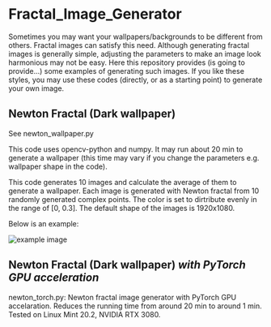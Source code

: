 # Fractal_Image_Generator

Sometimes you may want your wallpapers/backgrounds to be different from others. Fractal images can satisfy this need. Although generating fractal images is generally simple, adjusting the parameters to make an image look harmonious may not be easy. Here this repository provides (is going to provide...) some examples of generating such images. If you like these styles, you may use these codes (directly, or as a starting point) to generate your own image.

## Newton Fractal (Dark wallpaper)
See newton_wallpaper.py

This code uses opencv-python and numpy. It may run about 20 min to generate a wallpaper (this time may vary if you change the parameters e.g. wallpaper shape in the code).

This code generates 10 images and calculate the average of them to generate a wallpaper. Each image is generated with Newton fractal from 10 randomly generated complex points. The color is set to dirtribute evenly in the range of [0, 0.3]. The default shape of the images is 1920x1080.

Below is an example:

![example image](./newton_example.png)

## Newton Fractal (Dark wallpaper) *with PyTorch GPU acceleration*
newton_torch.py: Newton fractal image generator with PyTorch GPU accelaration.
Reduces the running time from around 20 min to around 1 min. Tested on Linux Mint 20.2, NVIDIA RTX 3080.

